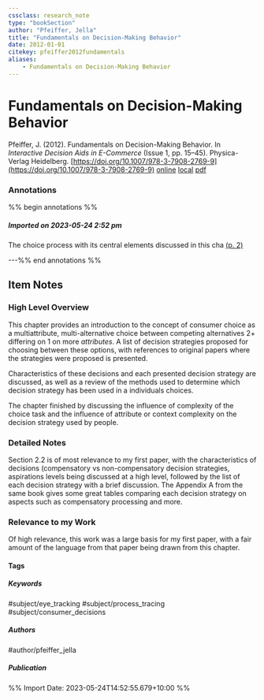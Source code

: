 ```yaml
---
cssclass: research_note
type: "bookSection"
author: "Pfeiffer, Jella"
title: "Fundamentals on Decision-Making Behavior"
date: 2012-01-01
citekey: pfeiffer2012fundamentals
aliases: 
    - Fundamentals on Decision-Making Behavior
---
```


# Fundamentals on Decision-Making Behavior

Pfeiffer, J. (2012). Fundamentals on Decision-Making Behavior. In _Interactive Decision Aids in E-Commerce_ (Issue 1, pp. 15–45). Physica-Verlag Heidelberg. [https://doi.org/10.1007/978-3-7908-2769-9](https://doi.org/10.1007/978-3-7908-2769-9)
[online](http://zotero.org/users/local/kZl3QdXV/items/67BMPMQA) [local](zotero://select/library/items/67BMPMQA) [pdf](file:///home/gjc216/Zotero/storage/TLBFKPD3/Pfeiffer%20-%202012%20-%20Interactive%20Decision%20Aids%20in%20E-Commerce.pdf)
 

 
### Annotations
%% begin annotations %%
##### Imported on 2023-05-24 2:52 pm

The choice process with its central elements discussed in this cha [(p. 2)](zotero://open-pdf/library/items/TLBFKPD3?page=2&annotation=U93X474M)


---%% end annotations %%

## Item Notes

### High Level Overview

This chapter provides an introduction to the concept of consumer choice
as a multiattribute, multi-alternative choice between competing
alternatives 2+ differing on 1 on more *attributes*. A list of decision
strategies proposed for choosing between these options, with references
to original papers where the strategies were proposed is presented.

Characteristics of these decisions and each presented decision strategy
are discussed, as well as a review of the methods used to determine
which decision strategy has been used in a individuals choices.

The chapter finished by discussing the influence of complexity of the
choice task and the influence of attribute or context complexity on the
decision strategy used by people.

### Detailed Notes

Section 2.2 is of most relevance to my first paper, with the
characteristics of decisions (compensatory vs non-compensatory decision
strategies, aspirations levels being discussed at a high level, followed
by the list of each decision strategy with a brief discussion. The
Appendix A from the same book gives some great tables comparing each
decision strategy on aspects such as compensatory processing and more.

### Relevance to my Work

Of high relevance, this work was a large basis for my first paper, with
a fair amount of the language from that paper being drawn from this
chapter.

#### Tags

##### Keywords

#subject/eye_tracking #subject/process_tracing #subject/consumer_decisions

##### Authors

#author/pfeiffer_jella

##### Publication




%% Import Date: 2023-05-24T14:52:55.679+10:00 %%
